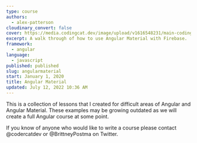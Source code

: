 ```yaml
---
type: course
authors:
  - alex-patterson
cloudinary_convert: false
cover: https://media.codingcat.dev/image/upload/v1616548231/main-codingcatdev-photo/xpzty9ukcqohrov5vgsu.png
excerpt: A walk through of how to use Angular Material with Firebase.
framework:
  - angular
language:
  - javascript
published: published
slug: angularmaterial
start: January 1, 2020
title: Angular Material
updated: July 12, 2022 10:36 AM
---
```


This is a collection of lessons that I created for difficult areas of Angular and Angular Material. These examples may be growing outdated as we will create a full Angular course at some point.

If you know of anyone who would like to write a course please contact @codercatdev or @BrittneyPostma on Twitter.
